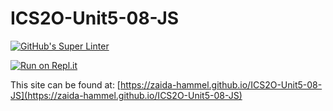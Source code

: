# ICS2O-Unit5-08-JS

[![GitHub's Super Linter](https://github.com/zaida-hammel/ICS2O-Unit5-08-JS/workflows/GitHub's%20Super%20Linter/badge.svg)](https://github.com/zaida-hammel1/ICS2O-Unit5-08-JS/actions)

[![Run on Repl.it](https://repl.it/badge/github/zaida-hammel/ICS2O-Unit5-08-JS)](https://repl.it/github/zaida-hammel/ICS2O-Unit5-08-JS)

This site can be found at: [https://zaida-hammel.github.io/ICS2O-Unit5-08-JS](https://zaida-hammel.github.io/ICS2O-Unit5-08-JS)
